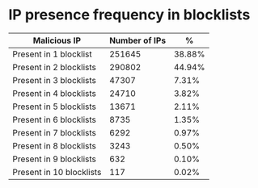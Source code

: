 # IP presence frequency in blocklists
| Malicious IP | Number of IPs | % |
|----|----|----|
| Present in 1 blocklist | 251645 | 38.88% |
| Present in 2 blocklists | 290802 | 44.94% |
| Present in 3 blocklists | 47307 | 7.31% |
| Present in 4 blocklists | 24710 | 3.82% |
| Present in 5 blocklists | 13671 | 2.11% |
| Present in 6 blocklists | 8735 | 1.35% |
| Present in 7 blocklists | 6292 | 0.97% |
| Present in 8 blocklists | 3243 | 0.50% |
| Present in 9 blocklists | 632 | 0.10% |
| Present in 10 blocklists | 117 | 0.02% |
